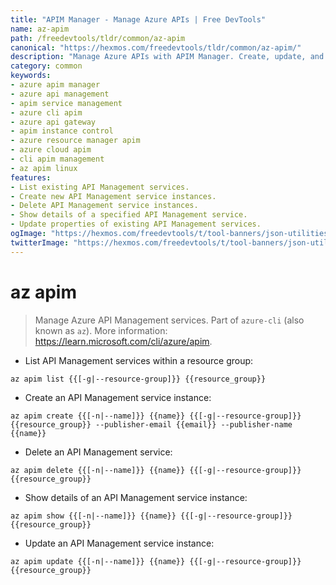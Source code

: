 ```yaml
---
title: "APIM Manager - Manage Azure APIs | Free DevTools"
name: az-apim
path: /freedevtools/tldr/common/az-apim
canonical: "https://hexmos.com/freedevtools/tldr/common/az-apim/"
description: "Manage Azure APIs with APIM Manager. Create, update, and delete API Management service instances using the command line. Free online tool, no registration required."
category: common
keywords:
- azure apim manager
- azure api management
- apim service management
- azure cli apim
- azure api gateway
- apim instance control
- azure resource manager apim
- azure cloud apim
- cli apim management
- az apim linux
features:
- List existing API Management services.
- Create new API Management service instances.
- Delete API Management service instances.
- Show details of a specified API Management service.
- Update properties of existing API Management services.
ogImage: "https://hexmos.com/freedevtools/t/tool-banners/json-utilities-banner.png"
twitterImage: "https://hexmos.com/freedevtools/t/tool-banners/json-utilities-banner.png"
---
```


# az apim

> Manage Azure API Management services.
> Part of `azure-cli` (also known as `az`).
> More information: <https://learn.microsoft.com/cli/azure/apim>.

- List API Management services within a resource group:

`az apim list {{[-g|--resource-group]}} {{resource_group}}`

- Create an API Management service instance:

`az apim create {{[-n|--name]}} {{name}} {{[-g|--resource-group]}} {{resource_group}} --publisher-email {{email}} --publisher-name {{name}}`

- Delete an API Management service:

`az apim delete {{[-n|--name]}} {{name}} {{[-g|--resource-group]}} {{resource_group}}`

- Show details of an API Management service instance:

`az apim show {{[-n|--name]}} {{name}} {{[-g|--resource-group]}} {{resource_group}}`

- Update an API Management service instance:

`az apim update {{[-n|--name]}} {{name}} {{[-g|--resource-group]}} {{resource_group}}`
